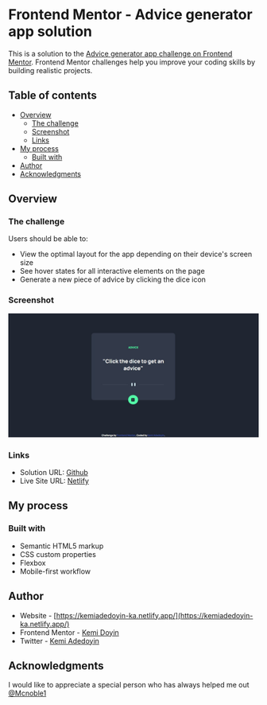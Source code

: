 # Frontend Mentor - Advice generator app solution

This is a solution to the [Advice generator app challenge on Frontend Mentor](https://www.frontendmentor.io/challenges/advice-generator-app-QdUG-13db). Frontend Mentor challenges help you improve your coding skills by building realistic projects.

## Table of contents

- [Overview](#overview)
  - [The challenge](#the-challenge)
  - [Screenshot](#screenshot)
  - [Links](#links)
- [My process](#my-process)
  - [Built with](#built-with)
- [Author](#author)
- [Acknowledgments](#acknowledgments)



## Overview

### The challenge

Users should be able to:

- View the optimal layout for the app depending on their device's screen size
- See hover states for all interactive elements on the page
- Generate a new piece of advice by clicking the dice icon

### Screenshot

![advice generator screenshot](images/screenshot.jpg)

### Links

- Solution URL: [Github](https://github.com/KemiDoyin/Advice-Generator-App)
- Live Site URL: [Netlify](https://advicesgeneratorapp.netlify.app/)

## My process

### Built with

- Semantic HTML5 markup
- CSS custom properties
- Flexbox
- Mobile-first workflow


## Author

- Website - [https://kemiadedoyin-ka.netlify.app/](https://kemiadedoyin-ka.netlify.app/)
- Frontend Mentor - [Kemi Doyin](https://www.frontendmentor.io/profile/KemiDoyin)
- Twitter - [Kemi Adedoyin](https://twitter.com/KemiAdedoyin_)



## Acknowledgments
I would like to appreciate a special person who has always helped me out [@Mcnoble1](https://github.com/Mcnoble1)

